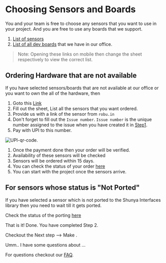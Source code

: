 # Choosing Sensors and Boards

You and your team is free to choose any sensors that you want to use in your 
project. And you are free to use any boards that we support.

1. [List of sensors](https://docs.google.com/spreadsheets/d/1EGli--jQHnjzumjDQ7cRg3Z932o9N0ma3w4p0H5lrdA/edit#gid=0) 
2. [List of all dev boards](https://docs.google.com/spreadsheets/d/1EGli--jQHnjzumjDQ7cRg3Z932o9N0ma3w4p0H5lrdA/edit#gid=1348085202)
that we have in our office. 

>Note: Opening these links on mobile then change the sheet respectively to view the correct list. 

## Ordering Hardware that are not available 
If you have selected sensors/boards that are not available at our office 
or you want to own the all of the hardware, then

1. Goto this [Link](https://docs.google.com/spreadsheets/d/1EGli--jQHnjzumjDQ7cRg3Z932o9N0ma3w4p0H5lrdA/edit#gid=354898439) 
1. Fill out the sheet, List all the sensors that you want ordered.
1. Provide us with a link of the sensor from `robu.in`
1. Don't forget to fill out the `Issue number`. `Issue number` is the unique number assigned to the issue when you have created it in [Step1](Step1.md). 
1. Pay with UPI to this number.

![UPI-qr-code](assets/qr-code.png).


1. Once the payment done then your order will be verified.
2. Availability of these sensors will be checked 
3. Sensors will be ordered within 15 days.
4. You can check the status of your order [here](https://docs.google.com/spreadsheets/d/1EGli--jQHnjzumjDQ7cRg3Z932o9N0ma3w4p0H5lrdA/edit#gid=354898439)
5. You can start with the project once the sensors arrive.


## For sensors whose status is "Not Ported" 
If you have selected a sensor which is not ported to the Shunya Interfaces library then you need to wait till it gets ported. 

Check the status of the porting [here](https://docs.google.com/spreadsheets/d/1EGli--jQHnjzumjDQ7cRg3Z932o9N0ma3w4p0H5lrdA/edit#gid=354898439)

That is it! Done. You have completed Step 2.

Checkout the Next step --> Make .

Umm.. I have some questions about ... 

For questions checkout our [FAQ](faq.md).